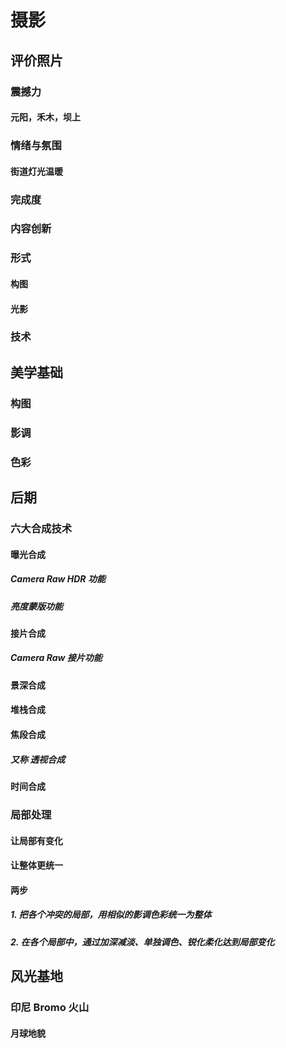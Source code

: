 # 摄影

## 评价照片

### 震撼力

#### 元阳，禾木，坝上

### 情绪与氛围

#### 街道灯光温暖

### 完成度

### 内容创新

### 形式

#### 构图

#### 光影

### 技术

## 美学基础

### 构图

### 影调

### 色彩

## 后期

### 六大合成技术

#### 曝光合成

##### Camera Raw HDR 功能

##### 亮度蒙版功能

#### 接片合成

##### Camera Raw 接片功能

#### 景深合成

#### 堆栈合成

#### 焦段合成

##### 又称 透视合成

#### 时间合成

### 局部处理

#### 让局部有变化

#### 让整体更统一

#### 两步

##### 1. 把各个冲突的局部，用相似的影调色彩统一为整体

##### 2. 在各个局部中，通过加深减淡、单独调色、锐化柔化达到局部变化

## 风光基地

### 印尼 Bromo 火山

#### 月球地貌
